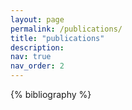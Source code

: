 ```yaml
---
layout: page
permalink: /publications/
title: "publications"
description: 
nav: true
nav_order: 2
---
```


<!-- _pages/publications.md -->
<div class="publications">

{% bibliography %}

</div>